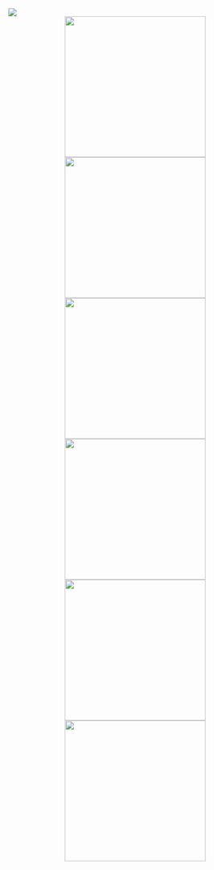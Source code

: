 <!DOCTYPE html>
<html lang="en">

<head>
    <meta charset="UTF-8">
    <meta name="viewport" content="width=device-width, initial-scale=1.0">
   
</head>

<body>
    <img src="https://i.ibb.co/qjn1rPz/asratul-hasan-nahid.png" />
    <div align="center">
    <a href="https://www.facebook.com/ProDeveloperBD2" target="_blank">   <img  width="280" src="https://i.ibb.co/WV83jG9/facebook.png" /></a>
        <img  width="280" src="https://i.ibb.co/Rg45ZrP/dribbble.png" />
        <img  width="280" src="https://i.ibb.co/rQZfq6d/twitter.png" />
    </div>
    <div align="center">
        <img  width="280" src="https://i.ibb.co/YPFHN6S/instagram.png" />
        <img  width="280" src="https://i.ibb.co/g6J3xz4/linkedin.png" />
        <img  width="280" src="https://i.ibb.co/LgtL93g/youtube.png" />
    </div>
</body>

</html>
